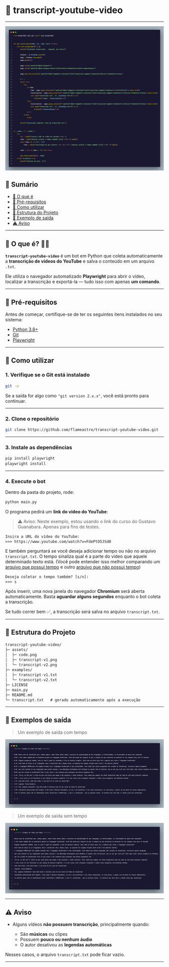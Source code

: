 # 📜 transcript-youtube-video

---

<img src="assets/code.png" alt="O código Python que salva as transcrições">

## 📑 Sumário

* [📜 O que é](#-o-que-é-)
* [🧰 Pré-requisitos](#-pré-requisitos)
* [🚀 Como utilizar](#-como-utilizar-)
* [📂 Estrutura do Projeto](#-estrutura-do-projeto)
* [📄 Exemplo de saída](#-exemplos-de-saída)
* [⚠️ Aviso](#️-aviso-)

---

## 📜 O que é? 🤷🏻

**`transcript-youtube-video`** é um bot em Python que coleta automaticamente a **transcrição de vídeos do YouTube** e salva o conteúdo em um arquivo `.txt`.

Ele utiliza o navegador automatizado **Playwright** para abrir o vídeo, localizar a transcrição e exportá-la — tudo isso com apenas **um comando**.

---

## 🧰 Pré-requisitos

Antes de começar, certifique-se de ter os seguintes itens instalados no seu sistema:

* [Python 3.8+](https://www.python.org/downloads/)
* [Git](https://git-scm.com/)
* [Playwright](https://playwright.dev/python/)

---

## 🚀 Como utilizar

### 1. Verifique se o Git está instalado

```bash
git -v
```

Se a saída for algo como `"git version 2.x.x"`, você está pronto para continuar.

---

### 2. Clone o repositório

```bash
git clone https://github.com/flameastro/transcript-youtube-video.git
```

---

### 3. Instale as dependências

```bash
pip install playwright
playwright install
```

---

### 4. Execute o bot

Dentro da pasta do projeto, rode:

```bash
python main.py
```

O programa pedirá um **link do vídeo do YouTube**:
> ⚠️ Aviso: Neste exemplo, estou usando o link do curso do Gustavo Guanabara. Apenas para fins de testes.

```
Insira a URL do vídeo do YouTube:
>>> https://www.youtube.com/watch?v=FdePtO5JSd0
```

E também perguntará se você deseja adicionar tempo ou não no arquivo `transcript.txt`. O tempo sinaliza qual é a parte do vídeo que aquele determinado texto está. (Você pode entender isso melhor comparando um [arquivo que possui tempo](assets/transcript-v1.png) e outro [arquivo que não possui tempo](assets/transcript-v2.png))

```
Deseja coletar o tempo também? [s/n]:
>>> s
```

Após inserir, uma nova janela do navegador **Chromium** será aberta automaticamente.
Basta **aguardar alguns segundos** enquanto o bot coleta a transcrição.

Se tudo correr bem ✅, a transcrição será salva no arquivo `transcript.txt`.

---

## 📂 Estrutura do Projeto

```
transcript-youtube-video/
├─ assets/
│  ├─ code.png
│  ├─ transcript-v1.png
│  └─ transcript-v2.png
├─ examples/
│  ├─ transcript-v1.txt
│  └─ transcript-v2.txt
├─ LICENSE
├─ main.py
├─ README.md
└─ transcript.txt   # gerado automaticamente após a execução
```

---

## 📄 Exemplos de saída

> Um exemplo de saída com tempo
<img src="assets/transcript-v1.png" alt="Um exemplo de transcrição de saída com tempo">

> Um exemplo de saída sem tempo
<img src="assets/transcript-v2.png" alt="Um exemplo de transcrição de saída sem tempo">

---

## ⚠️ Aviso

* Alguns vídeos **não possuem transcrição**, principalmente quando:

  * São **músicas** ou clipes
  * Possuem **pouco ou nenhum áudio**
  * O autor desativou as **legendas automáticas**

Nesses casos, o arquivo `transcript.txt` pode ficar vazio.

---
